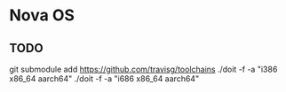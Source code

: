 # Nova OS

## TODO
git submodule add https://github.com/travisg/toolchains
./doit -f -a "i386 x86_64 aarch64"
./doit -f -a "i686 x86_64 aarch64"
